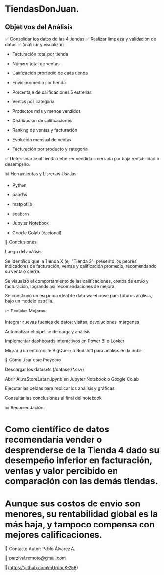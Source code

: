 # TiendasDonJuan.

## Objetivos del Análisis
✅ Consolidar los datos de las 4 tiendas
✅ Realizar limpieza y validación de datos
✅ Analizar y visualizar:

- Facturación total por tienda

- Número total de ventas

- Calificación promedio de cada tienda

- Envío promedio por tienda

- Porcentaje de calificaciones 5 estrellas

- Ventas por categoría

- Productos más y menos vendidos

- Distribución de calificaciones

- Ranking de ventas y facturación

- Evolución mensual de ventas

- Facturación por producto y categoría

✅ Determinar cuál tienda debe ser vendida o cerrada por baja rentabilidad o desempeño.

📊 Herramientas y Librerías Usadas:

- Python

- pandas

- matplotlib

- seaborn

- Jupyter Notebook

- Google Colab (opcional)

📌 Conclusiones

Luego del análisis:

Se identificó que la Tienda X (ej. "Tienda 3") presentó los peores indicadores de facturación, ventas y calificación promedio, recomendando su venta o cierre.

Se visualizó el comportamiento de las calificaciones, costos de envío y facturación, logrando así recomendaciones de mejora.

Se construyó un esquema ideal de data warehouse para futuros análisis, bajo un modelo estrella.

📈 Posibles Mejoras

Integrar nuevas fuentes de datos: visitas, devoluciones, márgenes

Automatizar el pipeline de carga y análisis

Implementar dashboards interactivos en Power BI o Looker

Migrar a un entorno de BigQuery o Redshift para análisis en la nube

🚀 Cómo Usar este Proyecto

Descargar los datasets (/dataset/*.csv)

Abrir AluraStoreLatam.ipynb en Jupyter Notebook o Google Colab

Ejecutar las celdas para replicar los análisis y gráficas

Consultar las conclusiones al final del notebook


📊 Recomendación:
# Como científico de datos recomendaría vender o desprenderse de la Tienda 4 dado su desempeño inferior en facturación, ventas y valor percibido en comparación con las demás tiendas.
# Aunque sus costos de envío son menores, su rentabilidad global es la más baja, y tampoco compensa con mejores calificaciones.

📧 Contacto
Autor: Pablo Álvarez A.

📩 parzival.remoto@gmail.com

🔗(https://github.com/mUrdocK-258)

